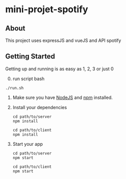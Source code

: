 # mini-projet-spotify


## About

This project uses expressJS and vueJS and API spotify

## Getting Started

Getting up and running is as easy as 1, 2, 3 or just 0

0. run script bash
  ```
  ./run.sh
  
 ```

1. Make sure you have [NodeJS](https://nodejs.org/) and [npm](https://www.npmjs.com/) installed.
2. Install your dependencies

    ```
    cd path/to/server
    npm install
    ```
     ```
    cd path/to/client
    npm install
    ```

3. Start your app

    ```
    cd path/to/server
    npm start
    ```
    
    ```
    cd path/to/client
    npm start
    ```


